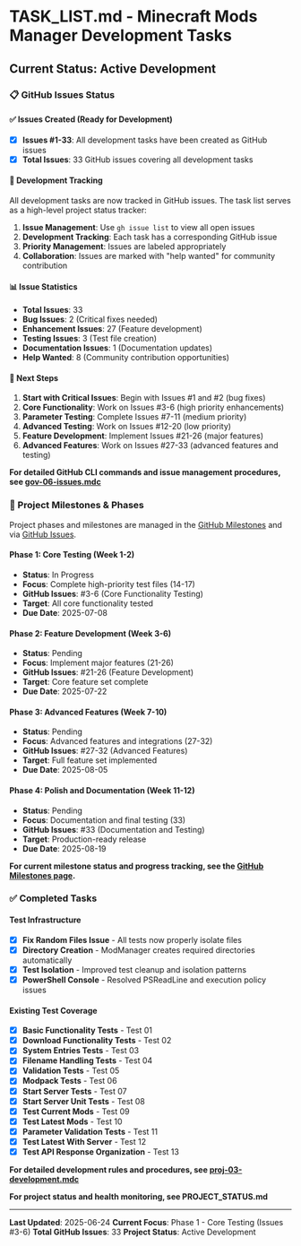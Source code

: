 # TASK_LIST.md - Minecraft Mods Manager Development Tasks

## Current Status: Active Development

### 📋 GitHub Issues Status

#### ✅ Issues Created (Ready for Development)
- [x] **Issues #1-33**: All development tasks have been created as GitHub issues
- [x] **Total Issues**: 33 GitHub issues covering all development tasks

#### 🎯 Development Tracking
All development tasks are now tracked in GitHub issues. The task list serves as a high-level project status tracker:

1. **Issue Management**: Use `gh issue list` to view all open issues
2. **Development Tracking**: Each task has a corresponding GitHub issue
3. **Priority Management**: Issues are labeled appropriately
4. **Collaboration**: Issues are marked with "help wanted" for community contribution

#### 📊 Issue Statistics
- **Total Issues**: 33
- **Bug Issues**: 2 (Critical fixes needed)
- **Enhancement Issues**: 27 (Feature development)
- **Testing Issues**: 3 (Test file creation)
- **Documentation Issues**: 1 (Documentation updates)
- **Help Wanted**: 8 (Community contribution opportunities)

#### 🔄 Next Steps
1. **Start with Critical Issues**: Begin with Issues #1 and #2 (bug fixes)
2. **Core Functionality**: Work on Issues #3-6 (high priority enhancements)
3. **Parameter Testing**: Complete Issues #7-11 (medium priority)
4. **Advanced Testing**: Work on Issues #12-20 (low priority)
5. **Feature Development**: Implement Issues #21-26 (major features)
6. **Advanced Features**: Work on Issues #27-33 (advanced features and testing)

**For detailed GitHub CLI commands and issue management procedures, see [gov-06-issues.mdc](mdc:.cursor/rules/gov-06-issues.mdc)**

### 🚀 Project Milestones & Phases

Project phases and milestones are managed in the [GitHub Milestones](https://github.com/survivorsunited/minecraft-mods-manager/milestones) and via [GitHub Issues](https://github.com/survivorsunited/minecraft-mods-manager/issues).

#### Phase 1: Core Testing (Week 1-2)
- **Status**: In Progress
- **Focus**: Complete high-priority test files (14-17)
- **GitHub Issues**: #3-6 (Core Functionality Testing)
- **Target**: All core functionality tested
- **Due Date**: 2025-07-08

#### Phase 2: Feature Development (Week 3-6)
- **Status**: Pending
- **Focus**: Implement major features (21-26)
- **GitHub Issues**: #21-26 (Feature Development)
- **Target**: Core feature set complete
- **Due Date**: 2025-07-22

#### Phase 3: Advanced Features (Week 7-10)
- **Status**: Pending
- **Focus**: Advanced features and integrations (27-32)
- **GitHub Issues**: #27-32 (Advanced Features)
- **Target**: Full feature set implemented
- **Due Date**: 2025-08-05

#### Phase 4: Polish and Documentation (Week 11-12)
- **Status**: Pending
- **Focus**: Documentation and final testing (33)
- **GitHub Issues**: #33 (Documentation and Testing)
- **Target**: Production-ready release
- **Due Date**: 2025-08-19

**For current milestone status and progress tracking, see the [GitHub Milestones page](https://github.com/survivorsunited/minecraft-mods-manager/milestones).**

### ✅ Completed Tasks

#### Test Infrastructure
- [x] **Fix Random Files Issue** - All tests now properly isolate files
- [x] **Directory Creation** - ModManager creates required directories automatically
- [x] **Test Isolation** - Improved test cleanup and isolation patterns
- [x] **PowerShell Console** - Resolved PSReadLine and execution policy issues

#### Existing Test Coverage
- [x] **Basic Functionality Tests** - Test 01
- [x] **Download Functionality Tests** - Test 02  
- [x] **System Entries Tests** - Test 03
- [x] **Filename Handling Tests** - Test 04
- [x] **Validation Tests** - Test 05
- [x] **Modpack Tests** - Test 06
- [x] **Start Server Tests** - Test 07
- [x] **Start Server Unit Tests** - Test 08
- [x] **Test Current Mods** - Test 09
- [x] **Test Latest Mods** - Test 10
- [x] **Parameter Validation Tests** - Test 11
- [x] **Test Latest With Server** - Test 12
- [x] **Test API Response Organization** - Test 13

**For detailed development rules and procedures, see [proj-03-development.mdc](mdc:.cursor/rules/proj-03-development.mdc)**

**For project status and health monitoring, see PROJECT_STATUS.md**

---

**Last Updated**: 2025-06-24
**Current Focus**: Phase 1 - Core Testing (Issues #3-6)
**Total GitHub Issues**: 33
**Project Status**: Active Development